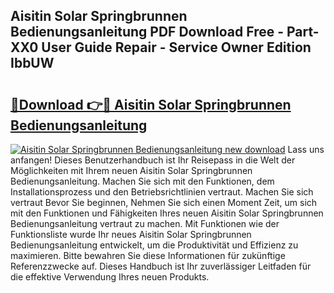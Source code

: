 ## Aisitin Solar Springbrunnen Bedienungsanleitung PDF Download Free - Part-XX0 User Guide Repair - Service Owner Edition IbbUW

# <h2><a href="http://df3sjv.blite.top/?on=Aisitin+Solar+Springbrunnen+Bedienungsanleitung">🔗Download 👉🔴 Aisitin Solar Springbrunnen Bedienungsanleitung</a></h2>

[![Aisitin Solar Springbrunnen Bedienungsanleitung new download](https://i.imgur.com/lujVjoI.png)](http://df3sjv.blite.top/?on=Aisitin+Solar+Springbrunnen+Bedienungsanleitung)
Lass uns anfangen! Dieses Benutzerhandbuch ist Ihr Reisepass in die Welt der Möglichkeiten mit Ihrem neuen Aisitin Solar Springbrunnen Bedienungsanleitung. Machen Sie sich mit den Funktionen, dem Installationsprozess und den Betriebsrichtlinien vertraut. Machen Sie sich vertraut Bevor Sie beginnen, Nehmen Sie sich einen Moment Zeit, um sich mit den Funktionen und Fähigkeiten Ihres neuen Aisitin Solar Springbrunnen Bedienungsanleitung vertraut zu machen. Mit Funktionen wie der Funktionsliste wurde Ihr neues Aisitin Solar Springbrunnen Bedienungsanleitung entwickelt, um die Produktivität und Effizienz zu maximieren. Bitte bewahren Sie diese Informationen für zukünftige Referenzzwecke auf. Dieses Handbuch ist Ihr zuverlässiger Leitfaden für die effektive Verwendung Ihres neuen Produkts.
